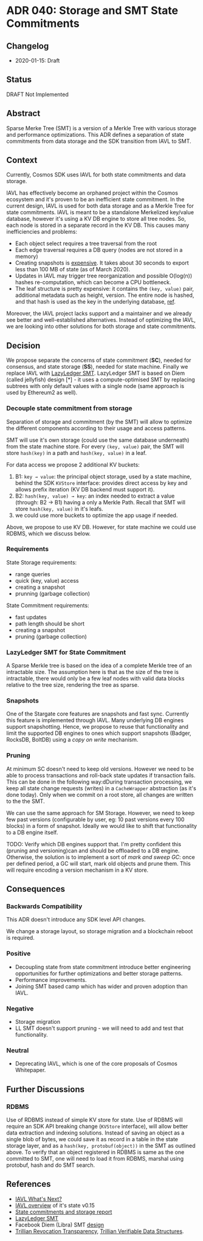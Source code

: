 # ADR 040: Storage and SMT State Commitments

## Changelog

- 2020-01-15: Draft

## Status

DRAFT Not Implemented


## Abstract

Sparse Merke Tree (SMT) is a version of a Merkle Tree with various storage and performance optimizations. This ADR defines a separation of state commitments from data storage and the SDK transition from IAVL to SMT.


## Context

Currently, Cosmos SDK uses IAVL for both state commitments and data storage.

IAVL has effectively become an orphaned project within the Cosmos ecosystem and it's proven to be an inefficient state commitment.
In the current design, IAVL is used for both data storage and as a Merkle Tree for state commitments. IAVL is meant to be a standalone Merkelized key/value database, however it's using a KV DB engine to store all tree nodes. So, each node is stored in a separate record in the KV DB. This causes many inefficiencies and problems:

+ Each object select requires a tree traversal from the root
+ Each edge traversal requires a DB query (nodes are not stored in a memory)
+ Creating snapshots is [expensive](https://github.com/cosmos/cosmos-sdk/issues/7215#issuecomment-684804950). It takes about 30 seconds to export less than 100 MB of state (as of March 2020).
+ Updates in IAVL may trigger tree reorganization and possible O(log(n)) hashes re-computation, which can become a CPU bottleneck.
+ The leaf structure is pretty expensive: it contains the `(key, value)` pair, additional metadata such as height, version. The entire node is hashed, and that hash is used as the key in the underlying database, [ref](https://github.com/cosmos/iavl/blob/master/docs/node/node.md
).


Moreover, the IAVL project lacks support and a maintainer and we already see better and well-established alternatives. Instead of optimizing the IAVL, we are looking into other solutions for both storage and state commitments.


## Decision

We propose separate the concerns of state commitment (**SC**), needed for consensus, and state storage (**SS**), needed for state machine. Finally we replace IAVL with [LazyLedger SMT](https://github.com/lazyledger/smt). LazyLedger SMT is based on Diem (called jellyfish) design [*] - it uses a compute-optimised SMT by replacing subtrees with only default values with a single node (same approach is used by Ethereum2 as  well).


### Decouple state commitment from storage

Separation of storage and commitment (by the SMT) will allow to optimize the different components according to their usage and access patterns.

SMT will use it's own storage (could use the same database underneath) from the state machine store. For every `(key, value)` pair, the SMT will store `hash(key)` in a path and `hash(key, value)` in a leaf.

For data access we propose 2 additional KV buckets:
1. B1: `key → value`: the principal object storage, used by a state machine, behind the SDK `KVStore` interface: provides direct access by key and allows prefix iteration (KV DB backend must support it).
2. B2: `hash(key, value) → key`: an index needed to extract a value (through: B2 -> B1) having a only a Merkle Path. Recall that SMT will store `hash(key, value)` in it's leafs.
3. we could use more buckets to optimize the app usage if needed.

Above, we propose to use KV DB. However, for state machine we could use RDBMS, which we discuss below.


### Requirements

State Storage requirements:
+ range queries
+ quick (key, value) access
+ creating a snapshot
+ prunning (garbage collection)

State Commitment requirements:
+ fast updates
+ path length should be short
+ creating a snapshot
+ pruning (garbage collection)


### LazyLedger SMT for State Commitment

A Sparse Merkle tree is based on the idea of a complete Merkle tree of an intractable size. The assumption here is that as the size of the tree is intractable, there would only be a few leaf nodes with valid data blocks relative to the tree size, rendering the tree as sparse.


### Snapshots

One of the Stargate core features are snapshots and fast sync. Currently this feature is implemented through IAVL.
Many underlying DB engines support snapshotting. Hence, we propose to reuse that functionality and limit the supported DB engines to ones which support snapshots (Badger, RocksDB, BoltDB) using a _copy on write_ mechanism.

### Pruning

At minimum SC doesn't need to keep old versions. However we need to be able to process transactions and roll-back state updates if transaction fails. This can be done in the following way:dDuring transaction processing, we keep all state change requests (writes) in a `CacheWrapper` abstraction (as it's done today). Only when we commit on a root store, all changes are written to the the SMT.

We can use the same approach for SM Storage. However, we need to keep few past versions (configurable by user, eg: 10 past versions every 100 blocks) in a form of snapshot. Ideally we would like to shift that functionality to a DB engine itself.

TODO: Verify which DB engines support that. I'm pretty confident this (pruning and versioning)can and should be offloaded to a DB engine.
Otherwise, the solution is to implement a sort of _mark and sweep GC_: once per defined period, a GC will start, mark old objects and prune them. This will require encoding a version mechanism in a KV store.



## Consequences


### Backwards Compatibility

This ADR doesn't introduce any SDK level API changes.

We change a storage layout, so storage migration and a blockchain reboot is required.

### Positive

+ Decoupling state from state commitment introduce better engineering opportunities for further optimizations and better storage patterns.
+ Performance improvements.
+ Joining SMT based camp which has wider and proven adoption than IAVL.

### Negative

+ Storage migration
+ LL SMT doesn't support pruning - we will need to add and test that functionality.

### Neutral

+ Deprecating IAVL, which is one of the core proposals of Cosmos Whitepaper.


## Further Discussions

### RDBMS

Use of RDBMS instead of simple KV store for state. Use of RDBMS will require an SDK API breaking change (`KVStore` interface), will allow better data extraction and indexing solutions. Instead of saving an object as a single blob of bytes, we could save it as record in a table in the state storage layer, and as a `hash(key, protobuf(object))` in the SMT as outlined above. To verify that an object registered in RDBMS is same as the one committed to SMT, one will need to load it from RDBMS, marshal using protobuf, hash and do SMT search.


## References

+ [IAVL What's Next?](https://github.com/cosmos/cosmos-sdk/issues/7100)
+ [IAVL overview](https://docs.google.com/document/d/16Z_hW2rSAmoyMENO-RlAhQjAG3mSNKsQueMnKpmcBv0/edit#heading=h.yd2th7x3o1iv) of it's state v0.15
+ [State commitments and storage report](https://paper.dropbox.com/published/State-commitments-and-storage-review--BDvA1MLwRtOx55KRihJ5xxLbBw-KeEB7eOd11pNrZvVtqUgL3h)
+ [LazyLedger SMT](https://github.com/lazyledger/smt)
+ Facebook Diem (Libra) SMT [design](https://developers.diem.com/papers/jellyfish-merkle-tree/2021-01-14.pdf)
+ [Trillian Revocation Transparency](https://github.com/google/trillian/blob/master/docs/papers/RevocationTransparency.pdf), [Trillian Verifiable Data Structures](https://github.com/google/trillian/blob/master/docs/papers/VerifiableDataStructures.pdf).
